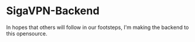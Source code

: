 # SigaVPN-Backend

In hopes that others will follow in our footsteps, I'm making the backend to this opensource. 
